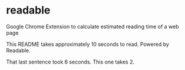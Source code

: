 readable
========

Google Chrome Extension to calculate estimated reading time of a web page

This README takes approximately 10 seconds to read. Powered by Readable. 

That last sentence took 6 seconds. This one takes 2. 
